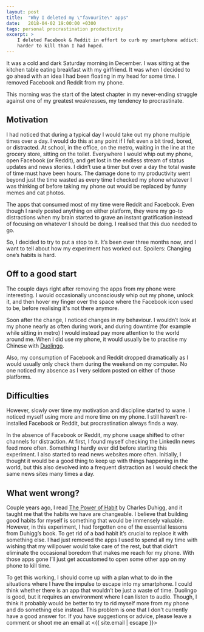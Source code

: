 ```yaml
---
layout: post
title:  "Why I deleted my \"favourite\" apps"
date:   2018-04-02 19:00:00 +0300
tags: personal procrastination productivity
excerpt: >
    I deleted Facebook & Reddit in effort to curb my smartphone addiction. However, the habit turned out to be musch
    harder to kill than I had hoped.
---
```


It was a cold and dark Saturday morning in December. I was sitting at the kitchen table eating breakfast with my
girlfriend. It was when I decided to go ahead with an idea I had been floating in my head for some time. I removed
Facebook and Reddit from my phone.

This morning was the start of the latest chapter in my never-ending struggle against one of my greatest weaknesses, my tendency to
procrastinate.

## Motivation

I had noticed that during a typical day I would take out my phone multiple times over a day. I would do this at any
point if I felt even a bit tired, bored, or distracted. At school, in the office, on the metro, waiting in the line at
the grocery store, sitting on the toilet. Everywhere I would whip out my phone, open Facebook (or Reddit), and get lost
in the endless stream of status updates and news stories. I didn’t use a timer but over a day the total waste of time
must have been hours. The damage done to my productivity went beyond just the time wasted as every time I checked my
phone whatever I was thinking of before taking my phone out would be replaced by funny memes and cat photos.

The apps that consumed most of my time were Reddit and Facebook. Even though I rarely posted anything on either platform,
they were my go-to distractions when my brain started to grave an instant gratification instead of focusing on whatever
I should be doing. I realised that this duo needed to go.

So, I decided to try to put a stop to it. It’s been over three months now, and I want to tell about how my experiment
has worked out. Spoilers: Changing one’s habits is hard.

## Off to a good start

The couple days right after removing the apps from my phone were interesting. I would occasionally unconsciously whip
out my phone, unlock it, and then hover my finger over the space where the Facebook icon used to be, before realising
it's not there anymore.

Soon after the change, I noticed changes in my behaviour. I wouldn’t look at my phone nearly as often during work, and
during downtime (for example while sitting in metro) I would instead pay more attention to the world around me. When I
did use my phone, it would usually be to practise my Chinese with [Duolingo][duolingo].

Also, my consumption of Facebook and Reddit dropped dramatically as I would usually only check them during the weekend
on my computer. No one noticed my absence as I very seldom posted on either of those platforms.

## Difficulties

However, slowly over time my motivation and discipline started to wane. I noticed myself using more and more time on my
phone. I still haven’t re-installed Facebook or Reddit, but procrastination always finds a way.

In the absence of Facebook or Reddit, my phone usage shifted to other channels for distraction. At first, I found myself
checking the LinkedIn news feed more often. Something I hardly ever did before starting this experiment. I also started
to read news websites more often. Initially, I thought it would be a good thing to keep up with things happening in the
world, but this also devolved into a frequent distraction as I would check the same news sites many times a day.

## What went wrong?

Couple years ago, I read [The Power of Habit][powerofhabit] by Charles Duhigg, and it taught me that the habits we have are changeable.
I believe that building good habits for myself is something that would be immensely valuable. However, in this
experiment, I had forgotten one of the essential lessons from Duhigg’s book. To get rid of a bad habit it’s
crucial to replace it with something else. I had just removed the apps I used to spend all my time with wishing that
my willpower would take care of the rest, but that didn’t eliminate the occasional boredom that makes me reach for my
phone. With those apps gone I’ll just get accustomed to open some other app on my phone to kill time.

To get this working, I should come up with a plan what to do in the situations where I have the impulse to
escape into my smartphone. I could think whether there is an app that wouldn’t be just a waste of time. Duolingo is
good, but it requires an environment where I can listen to audio. Though, I think it probably would be better to try
to rid myself more from my phone and do something else instead. This problem is one that I don't currently have a good
answer for. If you have suggestions or advice, please leave a comment or shoot me an email at <{{ site.email | escape }}>

[duolingo]: https://www.duolingo.com/
[powerofhabit]: https://www.amazon.com/Power-Habit-What-Life-Business/dp/081298160X

